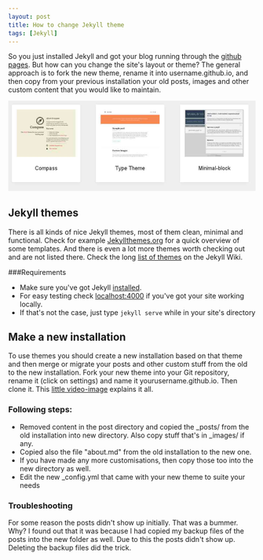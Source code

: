 ```yaml
---
layout: post
title: How to change Jekyll theme
tags: [Jekyll]
---
```


So you just installed Jekyll and got your blog running through the <a href="https://pages.github.com/">github pages</a>. But how can you change the site's layout or theme? The general approach is to fork the new theme, rename it into username.github.io, and then copy from your previous installation your old posts, images and other custom content that you would like to maintain.

![Changing themes at Jekyll](/images/changing-themes-jekyll.jpg)

<h2>Jekyll themes</h2>
There is all kinds of nice Jekyll themes, most of them clean, minimal and functional. Check for example <a href="http://jekyllthemes.org/">Jekyllthemes.org</a> for a quick overview of some templates. And there is even a lot more themes worth checking out and are not listed there. Check the long <a href="https://github.com/jekyll/jekyll/wiki/Themes">list of themes</a> on the Jekyll Wiki.

###Requirements
<ul><li>Make sure you've got Jekyll <a href="http://jekyllrb.com/docs/installation/">installed</a>.</li>
<li>For easy testing check <a href="http://localhost:4000">localhost:4000</a> if you've got your site working locally.</li><li> If that's not the case, just type <code>jekyll serve</code> while in your site's directory</li> </ul>

<h2>Make a new installation</h2>
To use themes you should create a new installation based on that theme and then merge or migrate your posts and other custom stuff from the old to the new installation.
Fork your new theme into your Git repository, rename it (click on settings) and name it yourusername.github.io. Then clone it. This <a href="https://raw.githubusercontent.com/robokow/robokow-old-github/master/images/step1.gif">little video-image</a> explains it all.

<h3>Following steps:</h3>
<ul><li>Removed content in the post directory and copied the _posts/ from the old installation into new directory. Also copy stuff that's in _images/ if any.
<li>Copied also the file "about.md" from the old installation to the new one.</li> 
<li>If you have made any more customisations, then copy those too into the new directory as well.</li>
<li>Edit the new _config.yml that came with your new theme to suite your needs</li>
</ul>

<h3>Troubleshooting</h3>
For some reason the posts didn't show up initially. That was a bummer. Why? I found out that it was because I had copied my backup files of the posts into the new folder as well. Due to this the posts didn't show up. Deleting the backup files did the trick.

<!--
<h2>Jekyll Bootstrap</h2>
With Jekyll Bootstrap it's pretty straightforward to change your theme. All you need to do is <a href="http://jekyllbootstrap.com/usage/jekyll-quick-start.html">install it</a>. Dir into the installation and change the theme with this one simple command. 

<code><a href="https://rubygems.org/gems/rake">rake</a> theme:install git="https://github.com/jekyllbootstrap/theme-the-minimum.git" --trace</code>

There is not many <a href="http://themes.jekyllbootstrap.com/">themes on bootstrap</a> (yet) but its ease of use is really nice. And of course, you can also clone existing themes and make them <a href="http://jekyllbootstrap.com/api/theme-api.html">available</a> for Bootstrap yourself.


(<small>note: It is at this point that I encounter <a href="http://ruhoh.com/">http://ruhoh.com/</a> which seems to be a lot easier to deploy with different themes</small>)

-->
